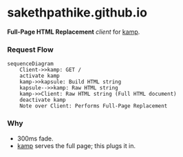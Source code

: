 # sakethpathike.github.io

**Full-Page HTML Replacement** _client_ for [kamp](https://github.com/sakethpathike/kamp).

### Request Flow
```mermaid
sequenceDiagram
    Client->>kamp: GET /
    activate kamp
    kamp->>kapsule: Build HTML string
    kapsule-->>kamp: Raw HTML string
    kamp->>Client: Raw HTML string (Full HTML document)
    deactivate kamp
    Note over Client: Performs Full-Page Replacement
```

### Why
- 300ms fade.
- [kamp](https://github.com/sakethpathike/kamp) serves the full page; this plugs it in.